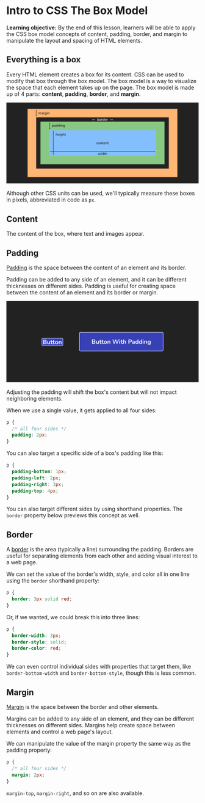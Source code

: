 <h1>
  <span class="headline">Intro to CSS</span>
  <span class="subhead">The Box Model</span>
</h1>

**Learning objective:** By the end of this lesson, learners will be able to apply the CSS box model concepts of content, padding, border, and margin to manipulate the layout and spacing of HTML elements.

## Everything is a box

Every HTML element creates a box for its content. CSS can be used to modify that box through the box model. The box model is a way to visualize the space that each element takes up on the page. The box model is made up of 4 parts: **content**, **padding**, **border**, and **margin**.

![The CSS box model ](./assets/box-model.png)

Although other CSS units can be used, we'll typically measure these boxes in pixels, abbreviated in code as `px`.

## Content

The content of the box, where text and images appear.

## Padding

[Padding](https://developer.mozilla.org/en-US/docs/Web/CSS/padding) is the space between the content of an element and its border.

Padding can be added to any side of an element, and it can be different thicknesses on different sides. Padding is useful for creating space between the content of an element and its border or margin.

![Buttons](./assets/button.png)

Adjusting the padding will shift the box's content but will not impact neighboring elements.

When we use a single value, it gets applied to all four sides:

```css
p {
  /* all four sides */
  padding: 2px;
}
```

You can also target a specific side of a box's padding like this:

```css
p {
  padding-bottom: 1px;
  padding-left: 2px;
  padding-right: 3px;
  padding-top: 4px;
}
```

You can also target different sides by using shorthand properties. The `border` property below previews this concept as well.

## Border

A [border](https://developer.mozilla.org/en-US/docs/Web/CSS/border) is the area (typically a line) surrounding the padding. Borders are useful for separating elements from each other and adding visual interest to a web page.

We can set the value of the border's width, style, and color all in one line using the `border` shorthand property:

```css
p {
  border: 3px solid red;
}
```

Or, if we wanted, we could break this into three lines:

```css
p {
  border-width: 3px;
  border-style: solid;
  border-color: red;
}
```

We can even control individual sides with properties that target them, like `border-bottom-width` and `border-bottom-style`, though this is less common.

## Margin

[Margin](https://developer.mozilla.org/en-US/docs/Web/CSS/margin) is the space between the border and other elements.

Margins can be added to any side of an element, and they can be different thicknesses on different sides. Margins help create space between elements and control a web page's layout.

We can manipulate the value of the margin property the same way as the padding property:

```css
p {
  /* all four sides */
  margin: 2px;
}
```

`margin-top`, `margin-right`, and so on are also available.
